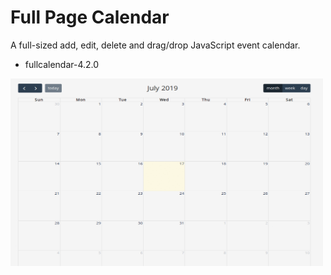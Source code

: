 # Full Page Calendar
A full-sized add, edit, delete and drag/drop JavaScript event calendar.

 - fullcalendar-4.2.0
 
<img src="https://github.com/Nishi1/reusable_components/blob/master/full%20page%20calendar/fullcalendar-4.2.0/calendar.gif" width="500" height="300">
